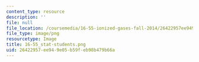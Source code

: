 ```yaml
---
content_type: resource
description: ''
file: null
file_location: /coursemedia/16-55-ionized-gases-fall-2014/26422957ee949e05b59feb98b479b66a_16-55_stat-students.png
file_type: image/png
resourcetype: Image
title: 16-55_stat-students.png
uid: 26422957-ee94-9e05-b59f-eb98b479b66a
---
```

